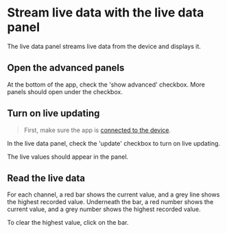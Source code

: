 # Stream live data with the live data panel

The live data panel streams live data from the device and displays it.

## Open the advanced panels

At the bottom of the app, check the 'show advanced' checkbox. More panels should open under the checkbox.

## Turn on live updating

> First, make sure the app is [connected to the device](../index.md#connect-to-the-device).

In the live data panel, check the 'update' checkbox to turn on live updating.

The live values should appear in the panel.

## Read the live data

For each channel, a red bar shows the current value, and a grey line shows the highest recorded value.
Underneath the bar, a red number shows the current value, and a grey number shows the highest recorded value.

To clear the highest value, click on the bar.
